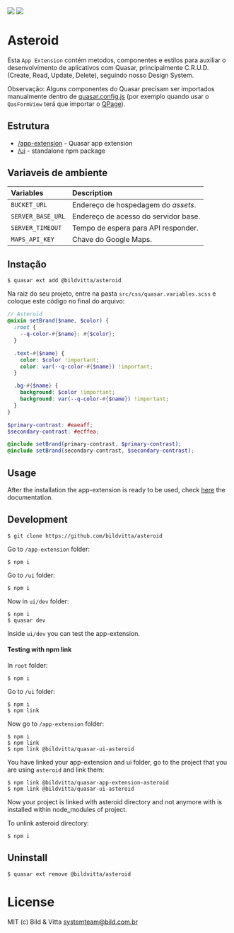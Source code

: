 <img src="https://img.shields.io/npm/v/@bildvitta/quasar-ui-asteroid.svg?label=quasar-ui-asteroid">
<img src="https://img.shields.io/npm/v/@bildvitta/quasar-app-extension-asteroid.svg?label=quasar-app-extension-asteroid">

# Asteroid
Esta `App Extension` contém metodos, componentes e estilos para auxiliar o desenvolvimento de aplicativos com Quasar, principalmente C.R.U.D. (Create, Read, Update, Delete), seguindo nosso Design System.

Observação: Alguns componentes do Quasar precisam ser importados manualmente dentro de [quasar.config.js](https://quasar.dev/quasar-cli/quasar-conf-js#Property%3A-framework) (por exemplo quando usar o `QasFormView` terá que importar o [QPage](https://quasar.dev/layout/page#Introduction)).

## Estrutura
* [/app-extension](app-extension) - Quasar app extension
* [/ui](ui) - standalone npm package

## Variaveis de ambiente

| Variables | Description |
|:-|:-|
| `BUCKET_URL` | Endereço de hospedagem do _assets_. |
| `SERVER_BASE_URL` | Endereço de acesso do servidor base. |
| `SERVER_TIMEOUT` | Tempo de espera para API responder. |
| `MAPS_API_KEY` | Chave do Google Maps. |

## Instação

```
$ quasar ext add @bildvitta/asteroid
```

Na raiz do seu projeto, entre na pasta `src/css/quasar.variables.scss` e coloque este código no final do arquivo:

``` scss
// Asteroid
@mixin setBrand($name, $color) {
  :root {
    --q-color-#{$name}: #{$color};
  }

  .text-#{$name} {
    color: $color !important;
    color: var(--q-color-#{$name}) !important;
  }

  .bg-#{$name} {
    background: $color !important;
    background: var(--q-color-#{$name}) !important;
  }
}

$primary-contrast: #eaeaff;
$secondary-contrast: #ecffea;

@include setBrand(primary-contrast, $primary-contrast);
@include setBrand(secondary-contrast, $secondary-contrast);
```

## Usage

After the installation the app-extension is ready to be used, check [here](https://asteroid-og52m.ondigitalocean.app) the documentation.

## Development

```
$ git clone https://github.com/bildvitta/asteroid
```

Go to `/app-extension` folder:

```
$ npm i
```

Go to `/ui` folder:

```
$ npm i
```

Now in `ui/dev` folder:

```
$ npm i
$ quasar dev
```

Inside `ui/dev` you can test the app-extension.

#### Testing with npm link

In `root` folder:

```
$ npm i
```

Go to `/ui` folder:

```
$ npm i
$ npm link
```

Now go to `/app-extension` folder:

```
$ npm i
$ npm link
$ npm link @bildvitta/quasar-ui-asteroid
```

You have linked your app-extension and ui folder, go to the project that you are using `asteroid` and link them:

```
$ npm link @bildvitta/quasar-app-extension-asteroid
$ npm link @bildvitta/quasar-ui-asteroid
```

Now your project is linked with asteroid directory and not anymore with is installed within node_modules of project.

To unlink asteroid directory:

```
$ npm i
```

## Uninstall

```
$ quasar ext remove @bildvitta/asteroid
```

# License

MIT (c) Bild & Vitta <systemteam@bild.com.br>
